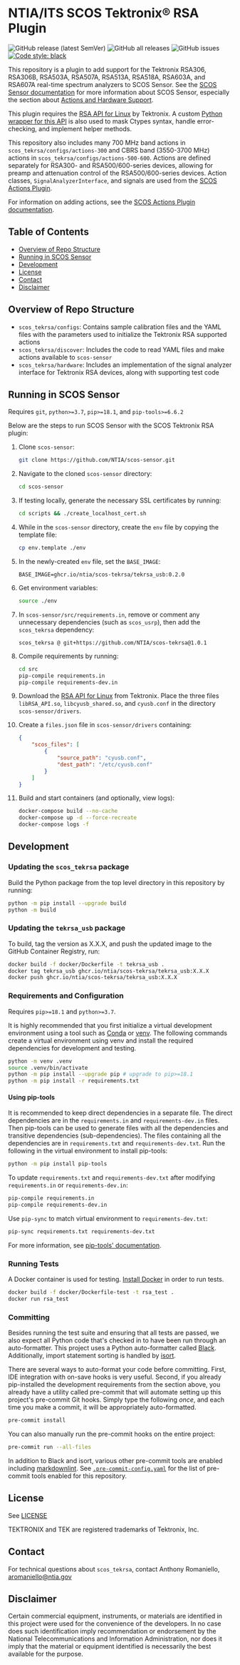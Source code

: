 # NTIA/ITS SCOS Tektronix® RSA Plugin

![GitHub release (latest SemVer)](https://img.shields.io/github/v/release/NTIA/scos-tekrsa?display_name=tag&sort=semver)
![GitHub all releases](https://img.shields.io/github/downloads/NTIA/scos-tekrsa/total)
![GitHub issues](https://img.shields.io/github/issues/NTIA/scos-tekrsa)
[![Code style: black](https://img.shields.io/badge/code%20style-black-000000.svg)](https://github.com/psf/black)

This repository is a plugin to add support for the Tektronix RSA306, RSA306B, RSA503A,
RSA507A, RSA513A, RSA518A, RSA603A, and RSA607A real-time spectrum analyzers to
SCOS Sensor. See the
[SCOS Sensor documentation](https://github.com/NTIA/scos-sensor/blob/master/README.md)
for more information about SCOS Sensor, especially the section about
[Actions and Hardware Support](https://github.com/NTIA/scos-sensor/blob/master/README.md#actions-and-hardware-support).

This plugin requires the
[RSA API for Linux](https://github.com/tektronix/RSA_API/) by Tektronix.
A custom [Python wrapper for this API](https://github.com/NTIA/tekrsa-api-wrap/) is also
used to mask Ctypes syntax, handle error-checking, and implement helper methods.

This repository also includes many 700 MHz band actions in
`scos_tekrsa/configs/actions-300` and CBRS band (3550-3700 MHz) actions in `scos_tekrsa/configs/actions-500-600`.
Actions are defined separately for RSA300- and RSA500/600-series devices, allowing for
preamp and attenuation control of the RSA500/600-series devices. Action classes,
`SignalAnalyzerInterface`, and signals are used from the [SCOS Actions Plugin](https://github.com/NTIA/scos-actions/).

For information on adding actions, see the [SCOS Actions Plugin documentation](https://github.com/NTIA/scos-actions/blob/master/README.md#adding-actions).

## Table of Contents

- [Overview of Repo Structure](#overview-of-repo-structure)
- [Running in SCOS Sensor](#running-in-scos-sensor)
- [Development](#development)
- [License](#license)
- [Contact](#contact)
- [Disclaimer](#disclaimer)

## Overview of Repo Structure

- `scos_tekrsa/configs`: Contains sample calibration files and the YAML files with the
parameters used to initialize the Tektronix RSA supported actions
- `scos_tekrsa/discover`: Includes the code to read YAML files and make actions
available to `scos-sensor`
- `scos_tekrsa/hardware`: Includes an implementation of the signal analyzer interface for
Tektronix RSA devices, along with supporting test code

## Running in SCOS Sensor

Requires `git`, `python>=3.7`, `pip>=18.1`, and `pip-tools>=6.6.2`

Below are the steps to run SCOS Sensor with the SCOS Tektronix RSA plugin:

1. Clone `scos-sensor`:

    ```bash
    git clone https://github.com/NTIA/scos-sensor.git
    ```

1. Navigate to the cloned `scos-sensor` directory:

    ```bash
    cd scos-sensor
    ```

1. If testing locally, generate the necessary SSL certificates by running:

    ```bash
    cd scripts && ./create_localhost_cert.sh
    ````

1. While in the `scos-sensor` directory, create the `env` file by copying the template
file:

    ```bash
    cp env.template ./env
    ```

1. In the newly-created `env` file, set the `BASE_IMAGE`:

    ```text
    BASE_IMAGE=ghcr.io/ntia/scos-tekrsa/tekrsa_usb:0.2.0
    ```

1. Get environment variables:

    ```bash
    source ./env
    ```

1. In `scos-sensor/src/requirements.in`, remove or comment any unnecessary dependencies
(such as `scos_usrp`), then add the `scos_tekrsa` dependency:

    ```text
    scos_tekrsa @ git+https://github.com/NTIA/scos-tekrsa@1.0.1
    ```

1. Compile requirements by running:

    ```bash
    cd src
    pip-compile requirements.in
    pip-compile requirements-dev.in
    ```

1. Download the [RSA API for Linux](https://www.tek.com/spectrum-analyzer/rsa306-software/rsa-application-programming-interface--api-for-64bit-linux--v100014)
from Tektronix. Place the three files `libRSA_API.so`, `libcyusb_shared.so`, and
`cyusb.conf` in the directory `scos-sensor/drivers`.

1. Create a `files.json` file in `scos-sensor/drivers` containing:

    ```json
    {
        "scos_files": [
            {
                "source_path": "cyusb.conf",
                "dest_path": "/etc/cyusb.conf"
            }
        ]
    }
    ```

1. Build and start containers (and optionally, view logs):

    ```bash
    docker-compose build --no-cache
    docker-compose up -d --force-recreate
    docker-compose logs -f
    ```

## Development

### Updating the `scos_tekrsa` package

Build the Python package from the top level directory in this repository by running:

```bash
python -m pip install --upgrade build
python -m build
```

### Updating the `tekrsa_usb` package

To build, tag the version as X.X.X, and push the updated image to the GitHub Container
Registry, run:

```bash
docker build -f docker/Dockerfile -t tekrsa_usb .
docker tag tekrsa_usb ghcr.io/ntia/scos-tekrsa/tekrsa_usb:X.X.X
docker push ghcr.io/ntia/scos-tekrsa/tekrsa_usb:X.X.X
```

### Requirements and Configuration

Requires `pip>=18.1` and `python>=3.7`.

It is highly recommended that you first initialize a virtual development environment
using a tool such as [Conda](https://docs.conda.io/en/latest/) or [venv](https://docs.python.org/3/library/venv.html#module-venv).
The following commands create a virtual environment using venv and install the required
dependencies for development and testing.

```bash
python -m venv .venv
source .venv/bin/activate
python -m pip install --upgrade pip # upgrade to pip>=18.1
python -m pip install -r requirements.txt
```

#### Using pip-tools

It is recommended to keep direct dependencies in a separate file. The direct
dependencies are in the `requirements.in` and `requirements-dev.in` files. Then pip-tools
can be used to generate files with all the dependencies and transitive dependencies
(sub-dependencies). The files containing all the dependencies are in `requirements.txt` and
`requirements-dev.txt`. Run the following in the virtual environment to install pip-tools:

```bash
python -m pip install pip-tools
```

To update `requirements.txt` and `requirements-dev.txt` after modifying `requirements.in`
or `requirements-dev.in`:

```bash
pip-compile requirements.in
pip-compile requirements-dev.in
```

Use `pip-sync` to match virtual environment to `requirements-dev.txt`:

```bash
pip-sync requirements.txt requirements-dev.txt
```

For more information, see [pip-tools' documentation](https://pip-tools.readthedocs.io/en/latest).

### Running Tests

A Docker container is used for testing. [Install Docker](https://docs.docker.com/get-docker/)
in order to run tests.

```bash
docker build -f docker/Dockerfile-test -t rsa_test .
docker run rsa_test
```

### Committing

Besides running the test suite and ensuring that all tests are passed, we also expect
all Python code that's checked in to have been run through an auto-formatter. This project
uses a Python auto-formatter called [Black](https://github.com/psf/black). Additionally,
import statement sorting is handled by [isort](https://github.com/pycqa/isort).

There are several ways to auto-format your code before committing. First, IDE integration
with on-save hooks is very useful. Second, if you already pip-installed the development
requirements from the section above, you already have a utility called pre-commit that
will automate setting up this project's pre-commit Git hooks. Simply type the following
*once*, and each time you make a commit, it will be appropriately auto-formatted.

```bash
pre-commit install
```

You can also manually run the pre-commit hooks on the entire project:

```bash
pre-commit run --all-files
```

In addition to Black and isort, various other pre-commit tools are enabled including [markdownlint](https://github.com/DavidAnson/markdownlint).
See [`.pre-commit-config.yaml`](.pre-commit-config.yaml) for the list of pre-commit
tools enabled for this repository.

## License

See [LICENSE](LICENSE.md)

TEKTRONIX and TEK are registered trademarks of Tektronix, Inc.

## Contact

For technical questions about `scos_tekrsa`, contact Anthony Romaniello, aromaniello@ntia.gov

## Disclaimer

Certain commercial equipment, instruments, or materials are identified in this project
were used for the convenience of the developers. In no case does such identification
imply recommendation or endorsement by the National Telecommunications and Information
Administration, nor does it imply that the material or equipment identified is
necessarily the best available for the purpose.

